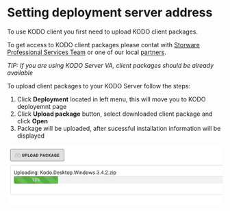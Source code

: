 # Setting deployment server address

To use KODO client you first need to upload KODO client packages.

To get access to KODO client packages please contat with [Storware Professional Services Team](mailto:ps@storware.eu) or one of our local [partners](https://storware.eu/en/partners/).

_TIP: If you are using KODO Server VA, client packages should be already available_

To upload client packages to your KODO Server follow the steps:

1. Click **Deployment** located in left menu, this will move you to KODO deployemnt page
2. Click **Upload package** button, select downloaded client package and click **Open**
3. Package will be uploaded, after sucessful installation information will be displayed

![upload](../.gitbook/assets/upload.png)

